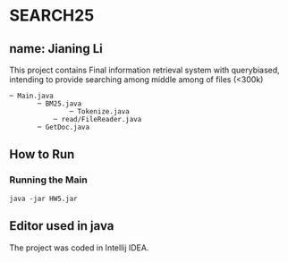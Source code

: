 # SEARCH25
## name: Jianing Li

This project contains Final information retrieval system with querybiased, intending to provide searching among middle among of files (<300k)
 ```
─ Main.java
        ─ BM25.java
                ─ Tokenize.java
        	─ read/FileReader.java
        ─ GetDoc.java
 ```
## How to Run
### Running the Main
```
java -jar HW5.jar
 ```
## Editor used in java
The project was coded in Intellij IDEA.


 
